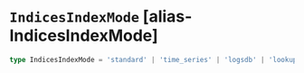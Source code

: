 # `IndicesIndexMode` [alias-IndicesIndexMode]
```typescript
type IndicesIndexMode = 'standard' | 'time_series' | 'logsdb' | 'lookup';
```
